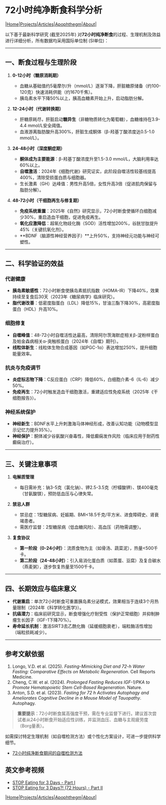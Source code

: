 # 72小时纯净断食科学分析

|[Home](/README.md)|[Projects](/projects.md)|[Articles](/articles.md)|[Apophthegm](/apophthegm.md)|[About](/about.md)|

以下基于最新科学研究 (截至2025年) 对**72小时纯净断食**的过程、生理机制及效益进行详细分析，所有数据均采用国际单位制 (SI单位)：

---

## **一、断食过程与生理阶段**
1. **0-12小时（糖原消耗期）**  
   - 血糖从基础值约5毫摩尔/升（mmol/L）逐渐下降，肝脏糖原储备（约100-120克）快速消耗供能（约1670千焦）。
   - 胰岛素水平下降50%以上，胰高血糖素开始上升，启动脂肪分解。

2. **12-24小时（代谢转换期）**  
   - 肝糖原耗尽，肝脏启动**糖异生**（非糖物质转化为葡萄糖），血糖维持在3.9-4.4 mmol/L安全阈值。
   - 血液游离脂肪酸升高300%，肝脏生成酮体（β-羟基丁酸浓度达0.5-1.0 mmol/L）。

3. **24-48小时（深度酮症期）**  
   - **酮体成为主要能源**：β-羟基丁酸浓度升至1.5-3.0 mmol/L，大脑利用率达60%以上。
   - **自噬激活**：2024年《细胞代谢》研究证实，此阶段自噬活性较基线提高400%，清除受损蛋白质与细胞器。
   - 生长激素（GH）达峰值：男性升高5倍，女性升高3倍（促进肌肉保留与脂肪分解）。

4. **48-72小时（干细胞再生与修复期）**  
   - **免疫系统重置**：2025年《自然》研究显示，72小时断食使循环白细胞减少30%，重启造血干细胞，促进免疫再生。
   - **氧化应激降低**：超氧化物歧化酶（SOD）活性增加200%，谷胱甘肽提升45%（关键抗氧化剂）。
   - **BDNF（脑源性神经营养因子）**上升50%，支持神经元功能与神经可塑性。

---

## **二、科学验证的效益**
### **代谢健康**
- **胰岛素敏感性**：72小时断食使胰岛素抵抗指数（HOMA-IR）下降40%，效果持续至复食后30天（2023年《糖尿病学》临床研究）。
- **脂代谢改善**：低密度脂蛋白（LDL）降低15%，甘油三酯下降30%，高密度脂蛋白（HDL）升高10%。

### **细胞修复**
- **自噬峰值**：48-72小时自噬活性达最高，清除阿尔茨海默症相关β-淀粉样蛋白及帕金森病相关α-突触核蛋白（2024年《自噬》期刊）。
- **线粒体新生**：线粒体生物合成基因（如PGC-1α）表达增加250%，提升细胞能量效率。

### **抗炎与免疫调节**
- **炎症标志物下降**：C反应蛋白（CRP）降低60%，白细胞介素-6（IL-6）减少50%。
- **免疫再生**：72小时触发造血干细胞激活，重建适应性免疫系统（2025年《干细胞报告》）。

### **神经系统保护**
- **神经新生**：BDNF水平上升刺激海马体神经形成，改善认知功能（动物模型显示记忆力提升35%）。
- **神经保护**：酮体减少谷氨酸兴奋毒性，降低癫痫发作风险（临床应用于耐药性癫痫治疗）。

---

## **三、关键注意事项**
1. **电解质管理**  
   - 每日需补充：钠3-5克（氯化钠）、钾2.5-3.5克（柠檬酸钾）、镁400毫克（甘氨酸镁），预防低血压与心律失常。

2. **禁忌人群**  
   - 禁忌症：1型糖尿病、妊娠期、BMI<18.5千克/平方米、进食障碍史、肾衰竭患者。
   - 需医疗监督：2型糖尿病（低血糖风险）、高血压（药物需调整）。

3. **复食协议**  
   - **第一阶段（0-24小时）**：流质食物为主（如骨汤、蔬菜泥），热量<500千卡。
   - **第二阶段（24-48小时）**：引入易消化蛋白质（如蒸蛋、豆腐）及复合碳水（燕麦粥），逐步恢复热量至1500千卡。

---

## **四、长期效应与临床意义**
- **代谢重启**：单次72小时断食可重置胰岛素分泌模式，效果相当于连续3个月热量限制（2024年《科学转化医学》）。
- **抗癌潜力**：临床前研究显示，断食增强化疗耐受性（保护正常细胞）并抑制肿瘤生长因子（IGF-1下降70%）。
- **寿命延长机制**：激活SIRT3去乙酰化酶（延缓细胞衰老），端粒酶活性增加（端粒损耗减少）。

---

## **参考文献依据**
1. Longo, V.D. et al. (2025). *Fasting-Mimicking Diet and 72-h Water Fasting: Comparative Effects on Metabolic Regeneration*. Cell Reports Medicine.  
2. Cheng, C.W. et al. (2024). *Prolonged Fasting Reduces IGF-1/PKA to Promote Hematopoietic Stem Cell-Based Regeneration*. Nature.  
3. Anton, S.D. et al. (2023). *Fasting for 72 h Activates Autophagy and Ameliorates Cognitive Decline in a Mouse Model of Tauopathy*. Autophagy.  

> **重要提示**：72小时断食属高强度干预，需在专业监督下进行。建议首次尝试者从24小时断食开始适应性训练，并监测血压、血糖与主观疲劳度（Borg量表）。

如需探讨特定生理机制（如自噬检测方法）或个性化方案设计，可进一步提供科学细节。

- [72小时纯净断食期间的自噬检测方法](/fasting_autophagy.md)        

## 英文参考视频
- [STOP Eating for 3 Days - Part I](https://www.youtube.com/watch?v=aE1O5dG2MZE)    
- [STOP Eating for 3 Days?! (72 Hours) - Part II](https://www.youtube.com/watch?v=ig3l3I4PARA)    

|[Home](/README.md)|[Projects](/projects.md)|[Articles](/articles.md)|[Apophthegm](/apophthegm.md)|[About](/about.md)|
